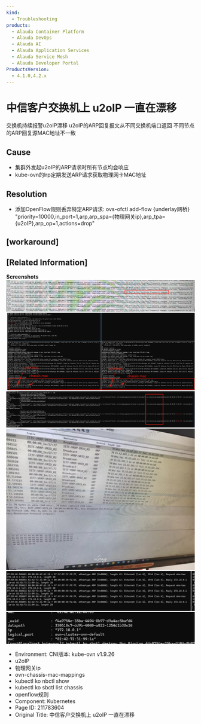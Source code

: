 ```yaml
---
kind:
  - Troubleshooting
products:
  - Alauda Container Platform
  - Alauda DevOps
  - Alauda AI
  - Alauda Application Services
  - Alauda Service Mesh
  - Alauda Developer Portal
ProductsVersion:
  - 4.1.0,4.2.x
---
```

<!-- A type of document that involves encountering a fault, diagnosing it, performing root cause analysis, and providing solutions. -->

# 中信客户交换机上 u2oIP 一直在漂移

交换机持续报警u2oIP漂移 u2oIP的ARP回复报文从不同交换机端口返回 不同节点的ARP回复源MAC地址不一致

## Cause
- 集群外发起u2oIP的ARP请求时所有节点均会响应
- kube-ovn的lrp定期发送ARP请求获取物理网卡MAC地址

## Resolution
- 添加OpenFlow规则丢弃特定ARP请求: ovs-ofctl add-flow {underlay网桥} "priority=10000,in_port=1,arp,arp_spa={物理网关ip},arp_tpa={u2oIP},arp_op=1,actions=drop"

## [workaround]

## [Related Information]
**Screenshots**
![](assets/zhong-xin-ke-hu-jiao-huan-ji-shang-u2oip-yi-zhi-zai-piao-yi/178872_image-2024-05-21-10-16-18-866_1.png)
![](assets/zhong-xin-ke-hu-jiao-huan-ji-shang-u2oip-yi-zhi-zai-piao-yi/image-2024-5-30_13-40-35.png)
![](assets/zhong-xin-ke-hu-jiao-huan-ji-shang-u2oip-yi-zhi-zai-piao-yi/image-2024-5-30_13-52-47.png)
![](assets/zhong-xin-ke-hu-jiao-huan-ji-shang-u2oip-yi-zhi-zai-piao-yi/image-2024-5-30_13-45-47.png)
![](assets/zhong-xin-ke-hu-jiao-huan-ji-shang-u2oip-yi-zhi-zai-piao-yi/image-2024-6-3_14-57-2.png)
![](assets/zhong-xin-ke-hu-jiao-huan-ji-shang-u2oip-yi-zhi-zai-piao-yi/image-2024-6-3_14-57-6.png)
- Environment: CNI版本: kube-ovn v1.9.26
- u2oIP
- 物理网关ip
- ovn-chassis-mac-mappings
- kubectl ko nbctl show
- kubectl ko sbctl list chassis
- openflow规则
- Component: Kubernetes
- Page ID: 211783604
- Original Title: 中信客户交换机上 u2oIP 一直在漂移
